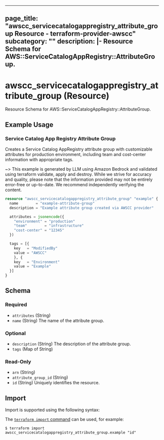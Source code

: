 
---
page_title: "awscc_servicecatalogappregistry_attribute_group Resource - terraform-provider-awscc"
subcategory: ""
description: |-
  Resource Schema for AWS::ServiceCatalogAppRegistry::AttributeGroup.
---

# awscc_servicecatalogappregistry_attribute_group (Resource)

Resource Schema for AWS::ServiceCatalogAppRegistry::AttributeGroup.

## Example Usage

### Service Catalog App Registry Attribute Group

Creates a Service Catalog AppRegistry attribute group with customizable attributes for production environment, including team and cost-center information with appropriate tags.

~> This example is generated by LLM using Amazon Bedrock and validated using terraform validate, apply and destroy. While we strive for accuracy and quality, please note that the information provided may not be entirely error-free or up-to-date. We recommend independently verifying the content.

```terraform
resource "awscc_servicecatalogappregistry_attribute_group" "example" {
  name        = "example-attribute-group"
  description = "Example attribute group created via AWSCC provider"

  attributes = jsonencode({
    "environment" = "production"
    "team"        = "infrastructure"
    "cost-center" = "12345"
  })

  tags = [{
    key   = "ModifiedBy"
    value = "AWSCC"
    }, {
    key   = "Environment"
    value = "Example"
  }]
}
```

<!-- schema generated by tfplugindocs -->
## Schema

### Required

- `attributes` (String)
- `name` (String) The name of the attribute group.

### Optional

- `description` (String) The description of the attribute group.
- `tags` (Map of String)

### Read-Only

- `arn` (String)
- `attribute_group_id` (String)
- `id` (String) Uniquely identifies the resource.

## Import

Import is supported using the following syntax:

The [`terraform import` command](https://developer.hashicorp.com/terraform/cli/commands/import) can be used, for example:

```shell
$ terraform import awscc_servicecatalogappregistry_attribute_group.example "id"
```
